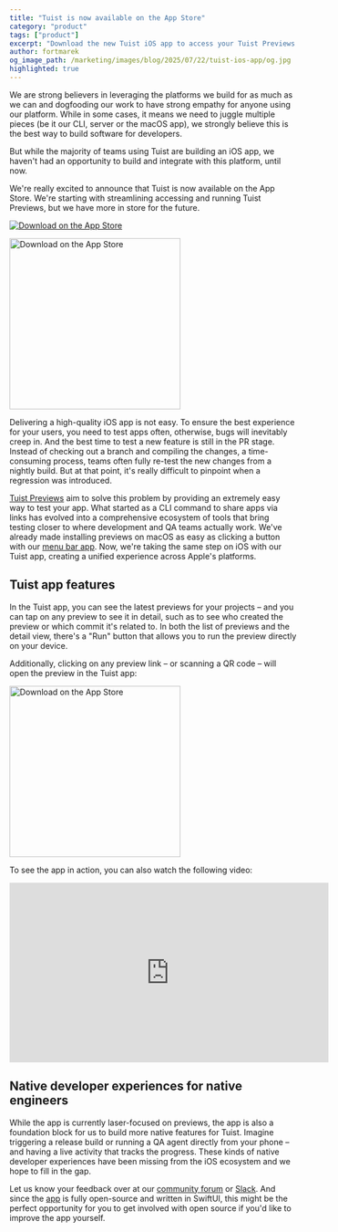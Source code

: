 ```yaml
---
title: "Tuist is now available on the App Store"
category: "product"
tags: ["product"] 
excerpt: "Download the new Tuist iOS app to access your Tuist Previews on the go"
author: fortmarek
og_image_path: /marketing/images/blog/2025/07/22/tuist-ios-app/og.jpg
highlighted: true
---
```


We are strong believers in leveraging the platforms we build for as much as we can and dogfooding our work to have strong empathy for anyone using our platform. While in some cases, it means we need to juggle multiple pieces (be it our CLI, server or the macOS app), we strongly believe this is the best way to build software for developers.

But while the majority of teams using Tuist are building an iOS app, we haven't had an opportunity to build and integrate with this platform, until now.

We're really excited to announce that Tuist is now available on the App Store. We're starting with streamlining accessing and running Tuist Previews, but we have more in store for the future.

[![Download on the App Store](/marketing/images/blog/2025/07/22/tuist-ios-app/download-app-store.png)](https://apps.apple.com/us/app/tuist/id6748460335)

<img alt="Download on the App Store" src="/marketing/images/blog/2025/07/22/tuist-ios-app/tuist-app.png" width="300">

Delivering a high-quality iOS app is not easy. To ensure the best experience for your users, you need to test apps often, otherwise, bugs will inevitably creep in. And the best time to test a new feature is still in the PR stage. Instead of checking out a branch and compiling the changes, a time-consuming process, teams often fully re-test the new changes from a nightly build. But at that point, it's really difficult to pinpoint when a regression was introduced. 

[Tuist Previews](https://docs.tuist.dev/en/guides/features/previews) aim to solve this problem by providing an extremely easy way to test your app. What started as a CLI command to share apps via links has evolved into a comprehensive ecosystem of tools that bring testing closer to where development and QA teams actually work. We've already made installing previews on macOS as easy as clicking a button with our [menu bar app](/blog/2024/08/28/tuist-macos-app). Now, we're taking the same step on iOS with our Tuist app, creating a unified experience across Apple's platforms.

## Tuist app features

In the Tuist app, you can see the latest previews for your projects – and you can tap on any preview to see it in detail, such as to see who created the preview or which commit it's related to. In both the list of previews and the detail view, there's a "Run" button that allows you to run the preview directly on your device.

Additionally, clicking on any preview link – or scanning a QR code – will open the preview in the Tuist app:

<img alt="Download on the App Store" src="/marketing/images/blog/2025/07/22/tuist-ios-app/tuist-ios-app.gif" width="300">

To see the app in action, you can also watch the following video:
<iframe title="Tuist iOS app" width="560" height="315" src="https://videos.tuist.dev/videos/embed/dYZAKZqx75PGWetFjZj2QA" frameborder="0" allowfullscreen="" sandbox="allow-same-origin allow-scripts allow-popups allow-forms"></iframe>

## Native developer experiences for native engineers

While the app is currently laser-focused on previews, the app is also a foundation block for us to build more native features for Tuist. Imagine triggering a release build or running a QA agent directly from your phone – and having a live activity that tracks the progress. These kinds of native developer experiences have been missing from the iOS ecosystem and we hope to fill in the gap.

Let us know your feedback over at our [community forum](https://community.tuist.dev/) or [Slack](https://tuist.dev/slack). And since the [app](https://github.com/tuist/tuist/tree/main/app) is fully open-source and written in SwiftUI, this might be the perfect opportunity for you to get involved with open source if you'd like to improve the app yourself.
